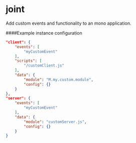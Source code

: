joint
=====

Add custom events and functionality to an mono application.

####Example instance configuration
```json
"client": {
    "events": [
        "myCustomEvent"
    ],
    "scripts": [
        "/customClient.js"
    ],
    "data": {
        "module": "M.my.custom.module",
        "config": {}
    }
},
"server": {
    "events": [
        "myCustomEvent"
    ],
    "data": {
        "module": "customServer.js",
        "config": {}
    }
}
```
